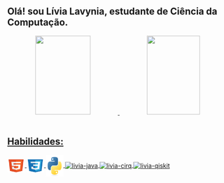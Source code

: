 ## Olá! sou Lívia Lavynia, estudante de Ciência da Computação.
<div align="center">
  <a href="https://github.com/livialavynia">
  <img height="180em" width="50%" src="https://github-readme-stats.vercel.app/api?username=livialavynia&show_icons=true&theme=tokyonight&include_all_commits=true&count_private=true"/>
  <img height="180em" width="49%"src="https://github-readme-stats.vercel.app/api/top-langs/?username=livialavynia&layout=compact&langs_count=7&theme=tokyonight"/>
</div>
<div style="display: inline_block"><br>
  <h2>Habilidades:</h2>
  <img align="center" alt="livia-HTML" height="30" width="40" src="https://raw.githubusercontent.com/devicons/devicon/master/icons/html5/html5-original.svg">
  <img align="center" alt="livia-CSS" height="30" width="40" src="https://raw.githubusercontent.com/devicons/devicon/master/icons/css3/css3-original.svg">
  <img align="center" alt="livia-Python" height="50" width="40" src="https://raw.githubusercontent.com/devicons/devicon/master/icons/python/python-original.svg">
  <img align="center" alt="livia-java" height="50" width="40" src="https://cdn.jsdelivr.net/gh/devicons/devicon/icons/java/java-original.svg">
  <img align="center" alt="livia-cirq" height="40" width="40" src="https://quantumai.google/site-assets/images/marketing/icons/shared-ic-cirq.png">
  <img align="center" alt="livia-qiskit" height="90" width="90" src="https://qiskit.org/textbook/assets/images/logo_qiskit_purple_new.svg">
</div>
  
